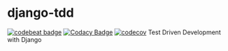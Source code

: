 # django-tdd
[![codebeat badge](https://codebeat.co/badges/bcf30840-de2f-4c1a-9a18-0ca1bebeca70)](https://codebeat.co/projects/github-com-daenamkim-django-tdd-master)
[![Codacy Badge](https://api.codacy.com/project/badge/Grade/7cdbd43c7d21427085739f79c453b6a3)](https://www.codacy.com/app/daenam.kim/django-tdd?utm_source=github.com&amp;utm_medium=referral&amp;utm_content=daenamkim/django-tdd&amp;utm_campaign=Badge_Grade)
[![codecov](https://codecov.io/gh/daenamkim/django-tdd/branch/master/graph/badge.svg)](https://codecov.io/gh/daenamkim/django-tdd)
Test Driven Development with Django
